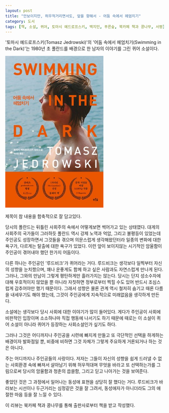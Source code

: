 ```yaml
---
layout: post
title: "안보이지만, 허우적거리면서도, 앞을 향해서 - 어둠 속에서 헤엄치기"
category: 도서
tags: [책, 소설, 퀴어, 토마시 예드로프스키, 백지민, 푸른숲, 북카페 책과 콩나무, 서평]
---
```


'토마시 예드로프스키(Tomasz Jedrowski)'의
'어둠 속에서 헤엄치기(Swimming in the Dark)'는
1980년 초 폴란드를 배경으로 한 남자의 이야기를 그린 퀴어 소설이다.

![표지](/images/swimming-in-the-dark-book-h480.jpg)

제목이 참 내용을 함축적으로 잘 담고있다.

당시의 폴란드는 뒤틀린 사회주의 속에서 어떻게보면 썩어가고 있는 상태였다.
대게의 사회주의 국가들이 그러하듯 폴란드 역시 강제 노역과 억압, 그리고 불평등이 있었는데
주인공도 성장하면서 그것들을 겪으며 의문스럽게 생각해왔던터라
일종의 변화에 대한 욕구가, 다르게는 탈출에 대한 욕구가 있었다.
이런 앞이 보이지않는 시기적인 암울함이 주인공이 겪어내야 했던 한가지 어둠이다.

다른 하나는 주인공인 '루드비크'가 퀴어라는 거다.
루드비크는 생각보다 일찍부터 자신의 성향을 눈치챘으며,
꽤나 운좋게도 함께 하고 싶은 사람과도 자연스럽게 만나게 된다.
그러나, 그와의 만남이 그렇게 평탄하게만 흘러가지는 않는다.
당시는 단지 성소수자에 대해 우호적이지 않았을 뿐 아니라
자칫하면 정부로부터 찍힐 수도 있어
반드시 조심스럽게 감추어야만 했기 때문이다.
그래서 성향은 물론 관계 역시 철저히 숨기고 때론 다름을 내세우기도 해야 했는데,
그것이 주인공에게 지속적으로 미래없음을 생각하게 만든다.

소설에는 생각보다 당시 사회에 대한 이야기가 많이 들어있다.
게다가 주인공이 사회에 비판적인 입장이며 소소하나마 직접 행동에 나서기도 하기 때문에
때로는 이 소설이 퀴어 소설이 아니라 퀴어가 등장하는 사회소설인가 싶기도 하다.

그러나 그것은 어디까지나 주인공을 시련에 빠지게 만들고 또 극단적인 선택을 하게하는 배경이자 발화점일 뿐,
비중에 비하면 그것 자체가 그렇게 주요하게 거론되거나 하는 것은 아니다.

주는 어디까지나 주인공들의 사랑이다.
저자는 그들이 자신의 성향을 쉽게 드러낼 수 없는 사회환경 속에 빠져서 살아남기 위해 허우적대며
무엇을 바라고 또 선택하는가를 그림으로써
당시의 암울함과 청춘의 씁쓸함, 그리고 딛고 나아가는 것을 보여준다.

좋았던 것은 그 과정에서 일어나는 동성애 표현을 상당히 잘 했다는 거다.
루드비크가 바라보는 시선이나 두근거리는 심정같은 것을 잘 그려서,
동성애자가 아니더라도 그의 애절한 마음 등을 잘 느낄 수 있다.



<div class="im im-info">
이 리뷰는 북카페 책과 콩나무를 통해 출판사로부터 책을 받고 작성했다.
</div>
